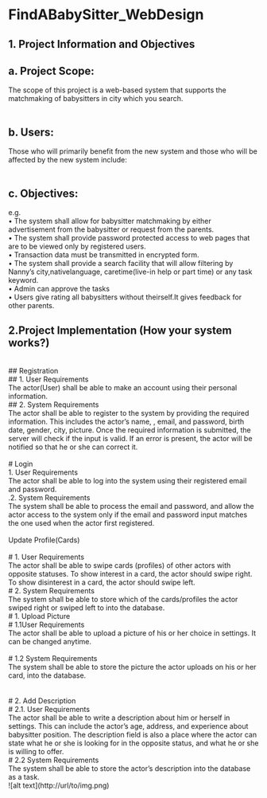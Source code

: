 # FindABabySitter_WebDesign
## 1.	Project Information and Objectives<br>
## a.	Project Scope: <br>
The scope of this project is a web-based system that supports the matchmaking of babysitters in city which you search.<br>
<br>
## b.	Users:  <br>
Those who will primarily benefit from the new system and those who will be affected by the new system include:<br>
<br>
## c.	Objectives:<br>
e.g.<br>
•	The system shall allow for babysitter matchmaking by either advertisement from the babysitter or request from the parents.<br>
•	The system shall provide password protected access to web pages that are to be viewed only by registered users.<br>
•	Transaction data must be transmitted in encrypted form.<br>
•	The system shall provide a search facility that will allow filtering by Nanny’s city,nativelanguage, caretime(live-in help or part time) or any task keyword.<br>
•	Admin can approve the tasks<br>
•	Users give rating all babysitters without theirself.It gives feedback for other parents.<br>

## 2.Project Implementation (How your system works?)<br>

<br>
## Registration<br>
## 1. User Requirements<br>
The actor(User) shall be able to make an account using their personal information.<br>
## 2. System Requirements<br>
The actor shall be able to register to the system by providing the required<br>
information. This includes the actor’s name, 
, email, and password, birth date,  gender, city, picture. Once the required information is
submitted, the server will check if the input is valid. If an error is present, the
actor will be notified so that he or she can correct it.<br>
<br>
# Login<br>
1. User Requirements<br>
The actor shall be able to log into the system using their registered email and
password.<br>
.2. System Requirements<br>
The system shall be able to process the email and password, and allow the
actor access to the system only if the email and password input matches the
one used when the actor first registered.<br>
<br>
Update Profile(Cards)<br>
<br>
# 1. User Requirements<br>
The actor shall be able to swipe cards (profiles) of other actors with opposite
statuses. To show interest in a card, the actor should swipe right. To show
disinterest in a card, the actor should swipe left.<br>
# 2. System Requirements<br>
The system shall be able to store which of the cards/profiles the actor swiped
right or swiped left to into the database.<br>
# 1.	Upload Picture<br>
# 1.1User Requirements<br>
The actor shall be able to upload a picture of his or her choice in settings. It
can be changed anytime.<br>
<br>
# 1.2 System Requirements<br>
The system shall be able to store the picture the actor uploads on his or her
card, into the database.<br>

<br>
<br>
# 2. Add Description<br>
# 2.1. User Requirements<br>
The actor shall be able to write a description about him or herself in settings.
This can include the actor’s age, address, and experience about babysitter position. The description
field is also a place where the actor can state what he or she is looking for in the opposite status, and what he or she is willing to offer.<br>
# 2.2 System Requirements<br>
The system shall be able to store the actor’s description into the database as a task.<br>
![alt text](http://url/to/img.png)
